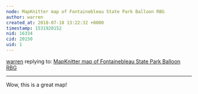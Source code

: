 ```yaml
---
node: MapKnitter map of Fontainebleau State Park Balloon RBG
author: warren
created_at: 2018-07-18 13:22:32 +0000
timestamp: 1531920152
nid: 16334
cid: 20150
uid: 1
---
```




[warren](../profile/warren) replying to: [MapKnitter map of Fontainebleau State Park Balloon RBG](../notes/tmclean1/05-12-2018/mapknitter-map-of-fontainebleau-state-park-balloon-rbg)

----
Wow, this is a great map!